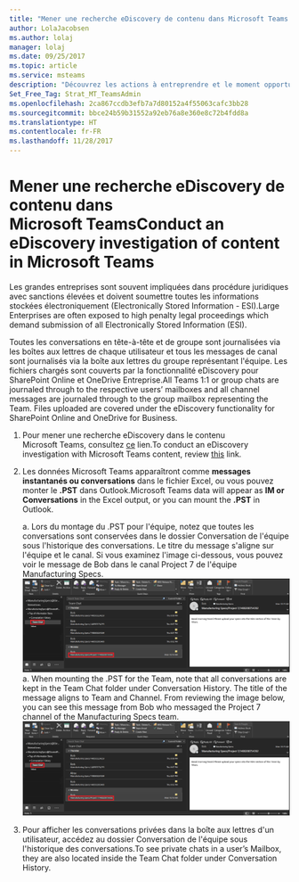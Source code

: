 ```yaml
---
title: "Mener une recherche eDiscovery de contenu dans Microsoft Teams | Support Microsoft"
author: LolaJacobsen
ms.author: lolaj
manager: lolaj
ms.date: 09/25/2017
ms.topic: article
ms.service: msteams
description: "Découvrez les actions à entreprendre et le moment opportun pour mener une recherche eDiscovery, par exemple lorsque vous devez soumettre toutes les informations stockées électroniquement dans le cadre d'une procédure juridique."
Set_Free_Tag: Strat_MT_TeamsAdmin
ms.openlocfilehash: 2ca867ccdb3efb7a7d80152a4f55063cafc3bb28
ms.sourcegitcommit: bbce24b59b31552a92eb76a8e360e8c72b4fdd8a
ms.translationtype: HT
ms.contentlocale: fr-FR
ms.lasthandoff: 11/28/2017
---
```

<a name="conduct-an-ediscovery-investigation-of-content-in-microsoft-teams"></a><span data-ttu-id="2a01b-103">Mener une recherche eDiscovery de contenu dans Microsoft Teams</span><span class="sxs-lookup"><span data-stu-id="2a01b-103">Conduct an eDiscovery investigation of content in Microsoft Teams</span></span>
============================

<span data-ttu-id="2a01b-104">Les grandes entreprises sont souvent impliquées dans procédure juridiques avec sanctions élevées et doivent soumettre toutes les informations stockées électroniquement (Electronically Stored Information - ESI).</span><span class="sxs-lookup"><span data-stu-id="2a01b-104">Large Enterprises are often exposed to high penalty legal proceedings which demand submission of all Electronically Stored Information (ESI).</span></span>

<span data-ttu-id="2a01b-p101">Toutes les conversations en tête-à-tête et de groupe sont journalisées via les boîtes aux lettres de chaque utilisateur et tous les messages de canal sont journalisés via la boîte aux lettres du groupe représentant l'équipe. Les fichiers chargés sont couverts par la fonctionnalité eDiscovery pour SharePoint Online et OneDrive Entreprise.</span><span class="sxs-lookup"><span data-stu-id="2a01b-p101">All Teams 1:1 or group chats are journaled through to the respective users’ mailboxes and all channel messages are journaled through to the group mailbox representing the Team. Files uploaded are covered under the eDiscovery functionality for SharePoint Online and OneDrive for Business.</span></span>

1.  <span data-ttu-id="2a01b-107">Pour mener une recherche eDiscovery dans le contenu Microsoft Teams, consultez [ce](https://support.office.com/en-us/article/Manage-eDiscovery-cases-in-the-Office-365-Security-Compliance-Center-edea80d6-20a7-40fb-b8c4-5e8c8395f6da?ui=en-US&rs=en-US&ad=US#step1) lien.</span><span class="sxs-lookup"><span data-stu-id="2a01b-107">To conduct an eDiscovery investigation with Microsoft Teams content, review [this](https://support.office.com/en-us/article/Manage-eDiscovery-cases-in-the-Office-365-Security-Compliance-Center-edea80d6-20a7-40fb-b8c4-5e8c8395f6da?ui=en-US&rs=en-US&ad=US#step1) link.</span></span>

2.  <span data-ttu-id="2a01b-108">Les données Microsoft Teams apparaîtront comme **messages instantanés ou conversations** dans le fichier Excel, ou vous pouvez monter le **.PST** dans Outlook.</span><span class="sxs-lookup"><span data-stu-id="2a01b-108">Microsoft Teams data will appear as **IM or Conversations** in the Excel output, or you can mount the **.PST** in Outlook.</span></span>

    <span data-ttu-id="2a01b-p102">a.  Lors du montage du .PST pour l'équipe, notez que toutes les conversations sont conservées dans le dossier Conversation de l'équipe sous l'historique des conversations. Le titre du message s'aligne sur l'équipe et le canal. Si vous examinez l'image ci-dessous, vous pouvez voir le message de Bob dans le canal Project 7 de l'équipe Manufacturing Specs. ![Capture d'écran d'un dossier Conversation de l'équipe dans la boîte de réception d'un utilisateur dans Outlook.](media/Conduct_an_eDiscovery_investigation_of_content_in_Microsoft_Teams_image1.png)</span><span class="sxs-lookup"><span data-stu-id="2a01b-p102">a.  When mounting the .PST for the Team, note that all conversations are kept in the Team Chat folder under Conversation History. The title of the message aligns to Team and Channel. From reviewing the image below, you can see this message from Bob who messaged the Project 7 channel of the Manufacturing Specs team. ![Screenshot of a Team Chat folder in a user's mailbox in Outlook.](media/Conduct_an_eDiscovery_investigation_of_content_in_Microsoft_Teams_image1.png)</span></span>

3.  <span data-ttu-id="2a01b-114">Pour afficher les conversations privées dans la boîte aux lettres d'un utilisateur, accédez au dossier Conversation de l'équipe sous l'historique des conversations.</span><span class="sxs-lookup"><span data-stu-id="2a01b-114">To see private chats in a user’s Mailbox, they are also located inside the Team Chat folder under Conversation History.</span></span>
